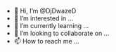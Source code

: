 - 👋 Hi, I’m @DjDwazeD
- 👀 I’m interested in ...
- 🌱 I’m currently learning ...
- 💞️ I’m looking to collaborate on ...
- 📫 How to reach me ...

<!---
DjDwazeD/DjDwazeD is a ✨ special ✨ repository because its `README.md` (this file) appears on your GitHub profile.
You can click the Preview link to take a look at your changes.
--->
